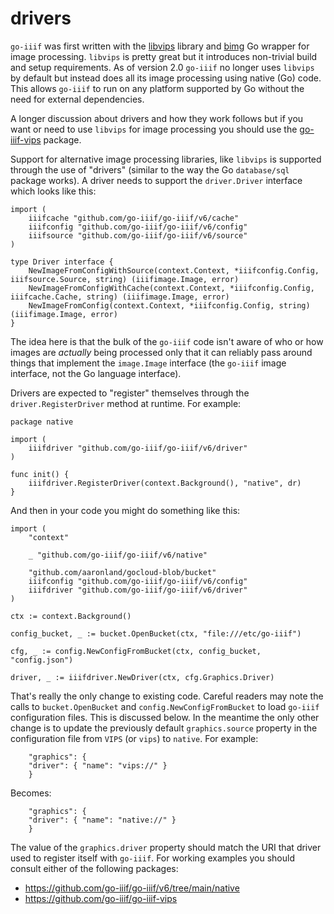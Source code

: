 # drivers

`go-iiif` was first written with the [libvips](https://github.com/jcupitt/libvips) library and [bimg](https://github.com/h2non/bimg/) Go wrapper for image processing. `libvips` is pretty great but it introduces non-trivial build and setup requirements. As of version 2.0 `go-iiif` no longer uses `libvips` by default but instead does all its image processing using native (Go) code. This allows `go-iiif` to run on any platform supported by Go without the need for external dependencies.

A longer discussion about drivers and how they work follows but if you want or need to use `libvips` for image processing you should use the [go-iiif-vips](https://github.com/go-iiif/go-iiif-vips) package.

Support for alternative image processing libraries, like `libvips` is supported through the use of "drivers" (similar to the way the Go `database/sql` package works). A driver needs to support the `driver.Driver` interface which looks like this:

```
import (
	iiifcache "github.com/go-iiif/go-iiif/v6/cache"
	iiifconfig "github.com/go-iiif/go-iiif/v6/config"
	iiifsource "github.com/go-iiif/go-iiif/v6/source"
)

type Driver interface {
	NewImageFromConfigWithSource(context.Context, *iiifconfig.Config, iiifsource.Source, string) (iiifimage.Image, error)
	NewImageFromConfigWithCache(context.Context, *iiifconfig.Config, iiifcache.Cache, string) (iiifimage.Image, error)
	NewImageFromConfig(context.Context, *iiifconfig.Config, string) (iiifimage.Image, error)
}
```

The idea here is that the bulk of the `go-iiif` code isn't aware of who or how images are _actually_ being processed only that it can reliably pass around things that implement the `image.Image` interface (the `go-iiif` image interface, not the Go language interface).

Drivers are expected to "register" themselves through the `driver.RegisterDriver` method at runtime. For example:

```
package native

import (
	iiifdriver "github.com/go-iiif/go-iiif/v6/driver"
)

func init() {
	iiifdriver.RegisterDriver(context.Background(), "native", dr)
}
```

And then in your code you might do something like this:

```
import (
	"context"

	_ "github.com/go-iiif/go-iiif/v6/native"
	
	"github.com/aaronland/gocloud-blob/bucket"	
	iiifconfig "github.com/go-iiif/go-iiif/v6/config"
	iiifdriver "github.com/go-iiif/go-iiif/v6/driver"	
)

ctx := context.Background()
	
config_bucket, _ := bucket.OpenBucket(ctx, "file:///etc/go-iiif")

cfg, _ := config.NewConfigFromBucket(ctx, config_bucket, "config.json")

driver, _ := iiifdriver.NewDriver(ctx, cfg.Graphics.Driver)
```

That's really the only change to existing code. Careful readers may note the calls to `bucket.OpenBucket` and `config.NewConfigFromBucket` to load `go-iiif` configuration files. This is discussed below. In the meantime the only other change is to update the previously default `graphics.source` property in the configuration file from `VIPS` (or `vips`) to `native`. For example:

```
    "graphics": {
	"driver": { "name": "vips://" }
    }
```

Becomes:

```
    "graphics": {
	"driver": { "name": "native://" }    
    }
```

The value of the `graphics.driver` property should match the URI that driver used to register itself with `go-iiif`. For working examples you should consult either of the following packages:

* https://github.com/go-iiif/go-iiif/v6/tree/main/native
* https://github.com/go-iiif/go-iiif-vips
